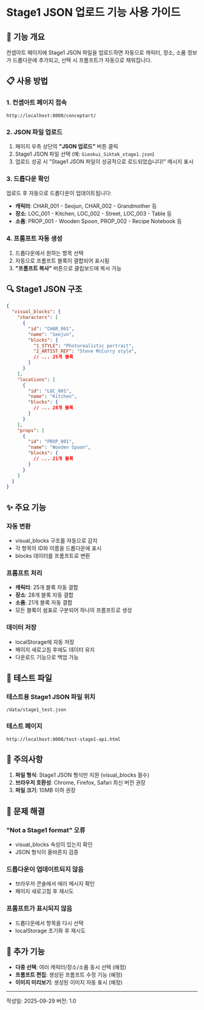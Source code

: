 # Stage1 JSON 업로드 기능 사용 가이드

## 🎯 기능 개요
컨셉아트 페이지에 Stage1 JSON 파일을 업로드하면 자동으로 캐릭터, 장소, 소품 정보가 드롭다운에 추가되고, 선택 시 프롬프트가 자동으로 채워집니다.

## 📋 사용 방법

### 1. 컨셉아트 페이지 접속
```
http://localhost:8000/conceptart/
```

### 2. JSON 파일 업로드
1. 페이지 우측 상단의 **"JSON 업로드"** 버튼 클릭
2. Stage1 JSON 파일 선택 (예: `Gieokui_Siktak_stage1.json`)
3. 업로드 성공 시 "Stage1 JSON 파일이 성공적으로 로드되었습니다!" 메시지 표시

### 3. 드롭다운 확인
업로드 후 자동으로 드롭다운이 업데이트됩니다:
- **캐릭터**: CHAR_001 - Seojun, CHAR_002 - Grandmother 등
- **장소**: LOC_001 - Kitchen, LOC_002 - Street, LOC_003 - Table 등
- **소품**: PROP_001 - Wooden Spoon, PROP_002 - Recipe Notebook 등

### 4. 프롬프트 자동 생성
1. 드롭다운에서 원하는 항목 선택
2. 자동으로 프롬프트 블록이 결합되어 표시됨
3. **"프롬프트 복사"** 버튼으로 클립보드에 복사 가능

## 🔍 Stage1 JSON 구조

```json
{
  "visual_blocks": {
    "characters": [
      {
        "id": "CHAR_001",
        "name": "Seojun",
        "blocks": {
          "1_STYLE": "Photorealistic portrait",
          "2_ARTIST_REF": "Steve McCurry style",
          // ... 25개 블록
        }
      }
    ],
    "locations": [
      {
        "id": "LOC_001",
        "name": "Kitchen",
        "blocks": {
          // ... 28개 블록
        }
      }
    ],
    "props": [
      {
        "id": "PROP_001",
        "name": "Wooden Spoon",
        "blocks": {
          // ... 21개 블록
        }
      }
    ]
  }
}
```

## ✨ 주요 기능

### 자동 변환
- visual_blocks 구조를 자동으로 감지
- 각 항목의 ID와 이름을 드롭다운에 표시
- blocks 데이터를 프롬프트로 변환

### 프롬프트 처리
- **캐릭터**: 25개 블록 자동 결합
- **장소**: 28개 블록 자동 결합
- **소품**: 21개 블록 자동 결합
- 모든 블록이 쉼표로 구분되어 하나의 프롬프트로 생성

### 데이터 저장
- localStorage에 자동 저장
- 페이지 새로고침 후에도 데이터 유지
- 다운로드 기능으로 백업 가능

## 🧪 테스트 파일

### 테스트용 Stage1 JSON 파일 위치
```
/data/stage1_test.json
```

### 테스트 페이지
```
http://localhost:8000/test-stage1-api.html
```

## 📝 주의사항

1. **파일 형식**: Stage1 JSON 형식만 지원 (visual_blocks 필수)
2. **브라우저 호환성**: Chrome, Firefox, Safari 최신 버전 권장
3. **파일 크기**: 10MB 이하 권장

## 🐛 문제 해결

### "Not a Stage1 format" 오류
- visual_blocks 속성이 있는지 확인
- JSON 형식이 올바른지 검증

### 드롭다운이 업데이트되지 않음
- 브라우저 콘솔에서 에러 메시지 확인
- 페이지 새로고침 후 재시도

### 프롬프트가 표시되지 않음
- 드롭다운에서 항목을 다시 선택
- localStorage 초기화 후 재시도

## 🚀 추가 기능

- **다중 선택**: 여러 캐릭터/장소/소품 동시 선택 (예정)
- **프롬프트 편집**: 생성된 프롬프트 수정 기능 (예정)
- **이미지 미리보기**: 생성된 이미지 자동 표시 (예정)

---

작성일: 2025-09-29
버전: 1.0